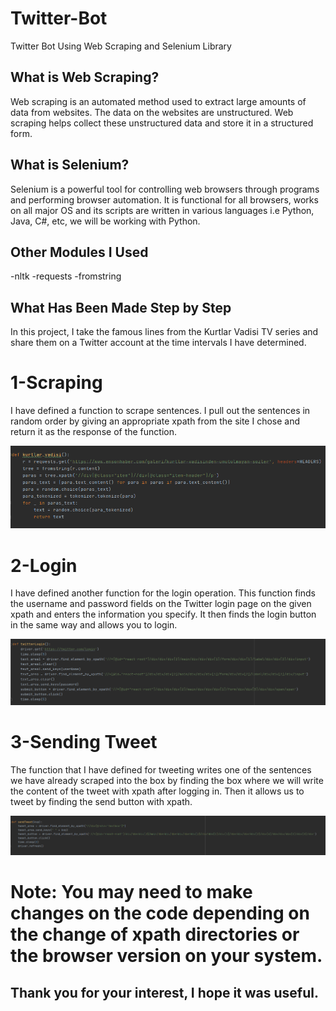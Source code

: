 # Twitter-Bot
Twitter Bot Using Web Scraping and Selenium Library

## What is Web Scraping?
Web scraping is an automated method used to extract large amounts of data from websites. The data on the websites are unstructured. Web scraping helps collect these unstructured data and store it in a structured form.

## What is Selenium?
Selenium is a powerful tool for controlling web browsers through programs and performing browser automation. It is functional for all browsers, works on all major OS and its scripts are written in various languages i.e Python, Java, C#, etc, we will be working with Python.

## Other Modules I Used
-nltk
-requests
-fromstring

## What Has Been Made Step by Step
In this project, I take the famous lines from the Kurtlar Vadisi TV series and share them on a Twitter account at the time intervals I have determined.

# 1-Scraping
I have defined a function to scrape sentences. I pull out the sentences in random order by giving an appropriate xpath from the site I chose and return it as the response of the function.

![---](/images/1.png)

# 2-Login
I have defined another function for the login operation. This function finds the username and password fields on the Twitter login page on the given xpath and enters the information you specify. It then finds the login button in the same way and allows you to login.

![---](/images/2.png)

# 3-Sending Tweet
The function that I have defined for tweeting writes one of the sentences we have already scraped into the box by finding the box where we will write the content of the tweet with xpath after logging in. Then it allows us to tweet by finding the send button with xpath.

![---](/images/3.png)

# Note: You may need to make changes on the code depending on the change of xpath directories or the browser version on your system.

## Thank you for your interest, I hope it was useful.

